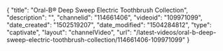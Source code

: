 {
    "title": "Oral-B&reg; Deep Sweep Electric Toothbrush Collection",
    "description": "",
    "channelid": "114661406",
    "videoid": "109971099",
    "date_created": "1502519207",
    "date_modified": "1504284812",
    "type": "captivate",
    "layout": "channelVideo",
    "url": "\/latest-videos\/oral-b-deep-sweep-electric-toothbrush-collection\/114661406-109971099"
}